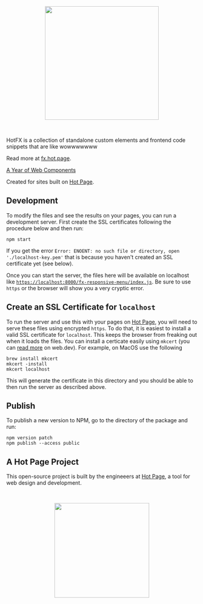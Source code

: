 <div align="center">
  <picture>
    <source width="300" media="(prefers-color-scheme: dark)" srcset="https://static.hot.page/hotfx-logo-white.svg">
    <source width="300" media="(prefers-color-scheme: light)" srcset="https://static.hot.page/hotfx-logo.svg">
    <img width="300" src="https://static.hot.page/hotfx-logo.svg">
  </picture>
</div>

&nbsp;

HotFX is a collection of standalone custom elements and frontend code snippets
that are like wowwwwwww

Read more at [fx.hot.page](https://fx.hot.page/).

[A Year of Web Components](https://hot.page/takes/year-of-web-components)

Created for sites built on [Hot Page](hot.page).

## Development

To modify the files and see the results on your pages, you can run a
development server. First create the SSL certificates following the procedure
below and then run:

```
npm start
```

If you get the error `Error: ENOENT: no such file or directory, open
'./localhost-key.pem'` that is because you haven't created an SSL certificate
yet (see below).

Once you can start the server, the files here will be available on localhost like
[`https://localhost:8000/fx-responsive-menu/index.js`](https://localhost:8000/fx-responsive-menu/index.js).
Be sure to use `https` or the browser will show you a very cryptic error.


## Create an SSL Certificate for `localhost`

To run the server and use this with your pages on [Hot Page](hot.page), you
will need to serve these files using encrypted `https`. To do that, it is
easiest to install a valid SSL certificate for `localhost`. This keeps the
browser from freaking out when it loads the files. You can install a certicate
easily using `mkcert` (you can [read
more](https://web.dev/articles/how-to-use-local-https) on web.dev). For
example, on MacOS use the following

```
brew install mkcert
mkcert -install
mkcert localhost
```

This will generate the certificate in this directory and you should be able to
then run the server as described above.

## Publish

To publish a new version to NPM, go to the directory of the package and run:

```
npm version patch
npm publish --access public
```

## A Hot Page Project

This open-source project is built by the engineeers at [Hot Page](https://hot.page),
a tool for web design and development.

&nbsp;

<p align="center">
  <a href="https://hot.page" target="_blank">
    <img width="250" src="https://static.hot.page/logo.png">
  </a>
</p>

&nbsp;
